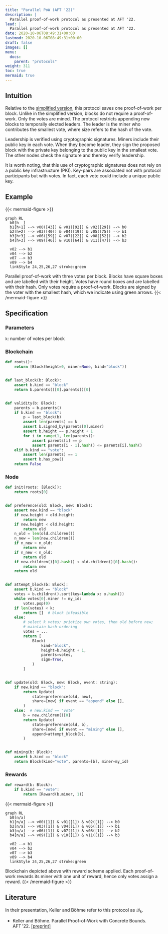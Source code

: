 ```yaml
---
title: "Parallel PoW (AFT '22)"
description: |
  Parallel proof-of-work protocol as presented at AFT '22.
lead: |
  Parallel proof-of-work protocol as presented at AFT '22.
date: 2020-10-06T08:49:31+00:00
lastmod: 2020-10-06T08:49:31+00:00
draft: false
images: []
menu:
  docs:
    parent: "protocols"
weight: 311
toc: true
mermaid: true
---
```


## Intuition

Relative to the [simplified version](../parallel-simple), this protocol
saves one proof-of-work per block. Unlike in the simplified version,
blocks do not require a proof-of-work. Only the votes are mined. The
protocol restricts appending new blocks to temporally elected leaders.
The leader is the miner who contributes the smallest vote, where size
refers to the hash of the vote.

Leadership is verified using cryptographic signatures. Miners include
their public key in each vote. When they become leader, they sign the
proposed block with the private key belonging to the public key in the
smallest vote. The other nodes check the signature and thereby verify
leadership.

It is worth noting, that this use of cryptographic signatures does not
rely on a public key infrastructure (PKI). Key-pairs are associated not
with protocol participants but with votes. In fact, each vote could
include a unique public key.

## Example

{{< mermaid-figure >}}
```mermaid
graph RL
  b0[h  ]
  b1[h+1] --> v00([43]) & v01([92]) & v02([29]) --> b0
  b2[h+2] --> v03([40]) & v04([19]) & v05([75]) --> b1
  b3[h+3] --> v06([59]) & v07([22]) & v08([52]) --> b2
  b4[h+3] --> v09([46]) & v10([64]) & v11([47]) --> b3

  v02 --> b1
  v04 --> b2
  v07 --> b3
  v09 --> b4
  linkStyle 24,25,26,27 stroke:green
```
Parallel proof-of-work with three votes per block. Blocks have square
boxes and are labelled with their height. Votes have round boxes and are
labelled with their hash. Only votes require a proof-of-work. Blocks are
signed by the voter with the smallest hash, which we indicate using
green arrows.
{{< /mermaid-figure >}}

## Specification

### Parameters

`k`: number of votes per block

### Blockchain

```python
def roots():
    return [Block(height=0, miner=None, kind="block")]


def last_block(b: Block):
    assert b.kind == "block"
    return b.parents()[0].parents()[0]


def validity(b: Block):
    parents = b.parents()
    if b.kind == "block":
        p = last_block(b)
        assert len(parents) == k
        assert b.signed_by(parents[0].miner)
        assert b.height == p.height + 1
        for i in range(1, len(parents)):
            assert parents[i] == p
            assert parents[i - 1].hash() <= parents[i].hash()
    elif b.kind == "vote":
        assert len(parents) == 1
        assert b.has_pow()
    return False
```

### Node

```python
def init(roots: [Block]):
    return roots[0]


def preference(old: Block, new: Block):
    assert new.kind == "block"
    if new.height > old.height:
        return new
    if new.height < old.height:
        return old
    n_old = len(old.children())
    n_new = len(new.children())
    if n_new > n_old:
        return new
    if n_new < n_old:
        return old
    if new.children()[0].hash() < old.children()[0].hash():
        return new
    return old


def attempt_block(b: Block):
    assert b.kind == "block"
    votes = b.children().sort(key=lambda x: x.hash())
    while votes[0].miner != my_id:
        votes.pop(0)
    if len(votes) < k:
        return []  # block infeasible
    else:
        # select k votes; priotize own votes, then old before new;
        # maintain hash-ordering
        votes = ...
        return [
            Block(
                kind="block",
                height=b.height + 1,
                parents=votes,
                sign=True,
            )
        ]


def update(old: Block, new: Block, event: string):
    if new.kind == "block":
        return Update(
            state=preference(old, new),
            share=[new] if event == "append" else [],
        )
    else:  # new.kind == "vote"
        b = new.children()[0]
        return Update(
            state=preference(old, b),
            share=[new] if event == "mining" else [],
            append=attempt_block(b),
        )


def mining(b: Block):
    assert b.kind == "block"
    return Block(kind="vote", parents=[b], miner=my_id)
```

### Rewards

```python
def reward(b: Block):
    if b.kind == "vote":
        return [Reward(b.miner, 1)]
```

{{< mermaid-figure >}}
```mermaid
graph RL
  b0[n/a]
  b1[n/a] --> v00([1]) & v01([1]) & v02([1]) --> b0
  b2[n/a] --> v03([1]) & v04([1]) & v05([1]) --> b1
  b3[n/a] --> v06([1]) & v07([1]) & v08([1]) --> b2
  b4[n/a] --> v09([1]) & v10([1]) & v11([1]) --> b3

  v02 --> b1
  v04 --> b2
  v07 --> b3
  v09 --> b4
  linkStyle 24,25,26,27 stroke:green
```
Blockchain depicted above with reward scheme applied.
Each proof-of-work rewards its miner with one unit of reward, hence only
votes assign a reward.
{{< /mermaid-figure >}}

<!--

## Attacks

### Selfish Mining

Description.

### SSZ-like attack space

Description.

## CPR API

How to simulate, attack, learn.

-->

## Literature

In their presentation, Keller and Böhme refer to this protocol as
$\mathcal B_k$.

- Keller and Böhme. Parallel Proof-of-Work with Concrete Bounds.
AFT '22. [[preprint]](https://arxiv.org/abs/2204.00034)
